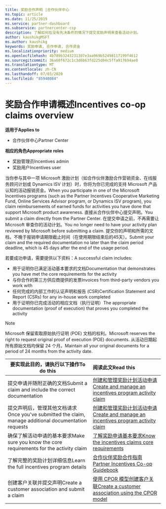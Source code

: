 ```yaml
---
title: 奖励合作声明 |合作伙伴中心
ms.topic: article
ms.date: 11/25/2019
ms.service: partner-dashboard
ms.subservice: partnercenter-csp
description: 了解如何在没有先决条件的情况下提交奖励声明来查看活动计划。
author: kaushikgMSFT
ms.author: kaushikg
keywords: 奖励申请, 合作申请, 合作资金
ms.localizationpriority: medium
ms.openlocfilehash: 4b789b3243231307e3aa969b52498117199f4612
ms.sourcegitcommit: 36a60f672c1c3d6b63fd225d04c5ffa917694ae0
ms.translationtype: MT
ms.contentlocale: zh-CN
ms.lasthandoff: 07/03/2020
ms.locfileid: "85948084"
---
```

# <a name="incentives-co-op-claims-overview"></a><span data-ttu-id="2e516-104">奖励合作申请概述</span><span class="sxs-lookup"><span data-stu-id="2e516-104">Incentives co-op claims overview</span></span>

<span data-ttu-id="2e516-105">**适用于**</span><span class="sxs-lookup"><span data-stu-id="2e516-105">**Applies to**</span></span>

- <span data-ttu-id="2e516-106">合作伙伴中心</span><span class="sxs-lookup"><span data-stu-id="2e516-106">Partner Center</span></span>

<span data-ttu-id="2e516-107">**相应的角色**</span><span class="sxs-lookup"><span data-stu-id="2e516-107">**Appropriate roles**</span></span>

- <span data-ttu-id="2e516-108">奖励管理员</span><span class="sxs-lookup"><span data-stu-id="2e516-108">Incentives admin</span></span>
- <span data-ttu-id="2e516-109">奖励用户</span><span class="sxs-lookup"><span data-stu-id="2e516-109">Incentives user</span></span>

<span data-ttu-id="2e516-110">当你参与其中一项 Microsoft 激励计划（如合作伙伴激励合作营销资金、在线服务顾问计划或 Dynamics ISV 计划）时，你将为你已完成的支持 Microsoft 产品认知的活动报销资金。</span><span class="sxs-lookup"><span data-stu-id="2e516-110">When you participate in one of the Microsoft Incentives programs (such as the Partner Incentives Cooperative Marketing Fund, Online Services Advisor program, or Dynamics ISV program), you claim reimbursements of earned funds for activities you have done that support Microsoft product awareness.</span></span> <span data-ttu-id="2e516-111">直接从合作伙伴中心提交声明。</span><span class="sxs-lookup"><span data-stu-id="2e516-111">You submit a claim directly from the Partner Center.</span></span> <span data-ttu-id="2e516-112">在提交申请之前，不再需要让 Microsoft 审查你的活动计划。</span><span class="sxs-lookup"><span data-stu-id="2e516-112">You no longer need to have your activity plan reviewed by Microsoft before submitting a claim.</span></span> <span data-ttu-id="2e516-113">提交你的声明和所需的文档，不晚于报销申请期限截止时间（在使用期限结束后的45天）。</span><span class="sxs-lookup"><span data-stu-id="2e516-113">Submit your claim and the required documentation no later than the claim period deadline, which is 45 days after the end of the usage period.</span></span>

<span data-ttu-id="2e516-114">若要成功申请，需要提供以下资料：</span><span class="sxs-lookup"><span data-stu-id="2e516-114">A successful claim includes:</span></span>

- <span data-ttu-id="2e516-115">用于证明你已满足活动基本要求的文档</span><span class="sxs-lookup"><span data-stu-id="2e516-115">Documentation that demonstrates you have met the core requirements for the activity</span></span>
- <span data-ttu-id="2e516-116">与你合作的第三方供应商提供的发票</span><span class="sxs-lookup"><span data-stu-id="2e516-116">Invoices from third-party vendors you work with</span></span>
- <span data-ttu-id="2e516-117">任何完成的内部工作的认证声明和报告 (CSR)</span><span class="sxs-lookup"><span data-stu-id="2e516-117">Certification Statement and Report (CSRs) for any in-house work completed</span></span>
- <span data-ttu-id="2e516-118">用于证明你已完成活动的相应文档（执行证明）</span><span class="sxs-lookup"><span data-stu-id="2e516-118">The appropriate documentation (proof of execution) that proves you completed the activity</span></span> 

>[!NOTE]
><span data-ttu-id="2e516-119">Microsoft 保留索取原始执行证明 (POE) 文档的权利。</span><span class="sxs-lookup"><span data-stu-id="2e516-119">Microsoft reserves the right to request original proof of execution (POE) documents.</span></span> <span data-ttu-id="2e516-120">从活动日期起所有原始文档均保留 24 个月。</span><span class="sxs-lookup"><span data-stu-id="2e516-120">Maintain all your original documents for a period of 24 months from the activity date.</span></span> 

|<span data-ttu-id="2e516-121">**要实现此目的，请执行以下操作**</span><span class="sxs-lookup"><span data-stu-id="2e516-121">**To do this**</span></span>   |<span data-ttu-id="2e516-122">**阅读此文**</span><span class="sxs-lookup"><span data-stu-id="2e516-122">**Read this**</span></span>   |
|-----------------|:--------------------------------------|
|<span data-ttu-id="2e516-123">提交申请并随附正确的文档</span><span class="sxs-lookup"><span data-stu-id="2e516-123">Submit a claim and include the correct documentation</span></span>|[<span data-ttu-id="2e516-124">创建和管理奖励计划活动申请</span><span class="sxs-lookup"><span data-stu-id="2e516-124">Create and manage an incentives program activity claim</span></span>](create-incentives-claims.md)|
|<span data-ttu-id="2e516-125">提交声明后，管理其他文档请求</span><span class="sxs-lookup"><span data-stu-id="2e516-125">Once you've submitted the claim, manage additional documentation requests</span></span>|[<span data-ttu-id="2e516-126">创建和管理奖励计划活动申请</span><span class="sxs-lookup"><span data-stu-id="2e516-126">Create and manage an incentives program activity claim</span></span>](create-incentives-claims.md)  |
|<span data-ttu-id="2e516-127">确保了解活动申请的基本要求</span><span class="sxs-lookup"><span data-stu-id="2e516-127">Make sure you know the core requirements for the activity claim</span></span>|[<span data-ttu-id="2e516-128">了解奖励申请基本要求</span><span class="sxs-lookup"><span data-stu-id="2e516-128">Know the incentives claims core requirements</span></span>](core-requirements.md)   |
|<span data-ttu-id="2e516-129">了解完整的奖励计划详细信息</span><span class="sxs-lookup"><span data-stu-id="2e516-129">Learn the full incentives program details</span></span>|[<span data-ttu-id="2e516-130">合作伙伴奖励合作指南</span><span class="sxs-lookup"><span data-stu-id="2e516-130">Partner Incentives Co-op Guidebook</span></span>](https://assets.microsoft.com/coop-guidebook.pdf)
|<span data-ttu-id="2e516-131">创建客户关联并提交声明</span><span class="sxs-lookup"><span data-stu-id="2e516-131">Create a customer association and submit a claim</span></span> |[<span data-ttu-id="2e516-132">使用 CPOR 模型创建客户关联</span><span class="sxs-lookup"><span data-stu-id="2e516-132">Create a customer association using the CPOR model</span></span>](submit-osa-claim.md)|
                                                                                 
                                   
